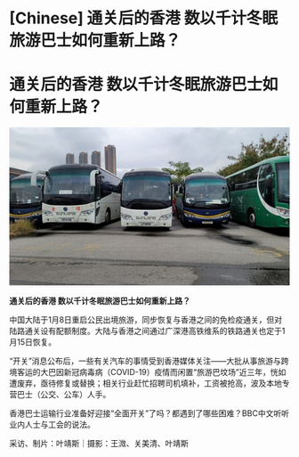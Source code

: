 # [Chinese] 通关后的香港 数以千计冬眠旅游巴士如何重新上路？

#  通关后的香港 数以千计冬眠旅游巴士如何重新上路？

![](p0dw5zh1.jpg)

**通关后的香港 数以千计冬眠旅游巴士如何重新上路？**


中国大陆于1月8日重启公民出境旅游，同步恢复与香港之间的免检疫通关，但对陆路通关设有配额制度。大陆与香港之间通过广深港高铁维系的铁路通关也定于1月15日恢复。

“开关”消息公布后，一些有关汽车的事情受到香港媒体关注——大批从事旅游与跨境客运的大巴因新冠病毒病（COVID-19）疫情而闲置“旅游巴坟场”近三年，恍如遭废弃，亟待修复或替换；相关行业赶忙招聘司机填补，工资被抢高，波及本地专营巴士（公交、公车）人手。

香港巴士运输行业准备好迎接“全面开关”了吗？都遇到了哪些困难？BBC中文听听业内人士与工会的说法。

采访、制片：叶靖斯｜摄影：王溦、关美清、叶靖斯




